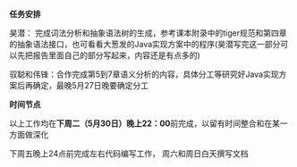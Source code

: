 **任务安排**

昊潜： 完成词法分析和抽象语法树的生成，参考课本附录中的tiger规范和第四章的抽象语法接口，也可看看大葱发的Java实现方案中的程序(昊潜写完这一部分可以先把报告里面自己的部分写起来，内容还是有点多的)

驭聪和伟锋：合作完成第5到7章语义分析的内容，具体分工等研究好Java实现方案后再确定，最晚5月27日晚要确定分工

**时间节点**

以上工作均在**下周二（5月30日）晚上22：00**前完成，以留有时间整合和在某一方面做深化

下周五晚上24点前完成左右代码编写工作， 周六和周日白天撰写文档

